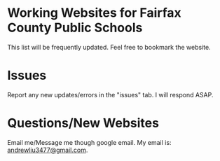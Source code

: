 # Working Websites for Fairfax County Public Schools
This list will be frequently updated. Feel free to bookmark the website.
# Issues
Report any new updates/errors in the "issues" tab. I will respond ASAP. 
# Questions/New Websites
Email me/Message me though google email. My email is: andrewliu3477@gmail.com. 
